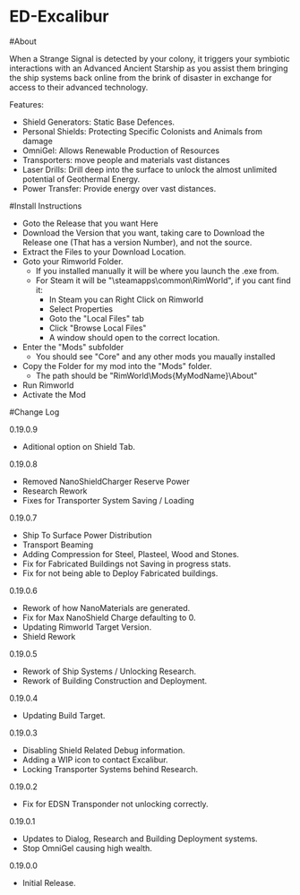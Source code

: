 # ED-Excalibur

#About

When a Strange Signal is detected by your colony, it triggers your symbiotic interactions with an Advanced Ancient Starship as you assist them bringing the ship systems back online from the brink of disaster in exchange for access to their advanced technology. 

Features:
 * Shield Generators: Static Base Defences.
 * Personal Shields: Protecting Specific Colonists and Animals from damage
 * OmniGel: Allows Renewable Production of Resources
 * Transporters: move people and materials vast distances
 * Laser Drills: Drill deep into the surface to unlock the almost unlimited potential of Geothermal Energy.
 * Power Transfer: Provide energy over vast distances.


#Install Instructions

 * Goto the Release that you want Here
 * Download the Version that you want, taking care to Download the Release one (That has a version Number), and not the source.
 * Extract the Files to your Download Location.
 * Goto your Rimworld Folder. 
   * If you installed manually it will be where you launch the .exe from.
   * For Steam it will be "\steamapps\common\RimWorld", if you cant find it:
     * In Steam you can Right Click on Rimworld
	 * Select Properties
	 * Goto the "Local Files" tab
	 * Click "Browse Local Files"
	 * A window should open to the correct location.
 * Enter the "Mods" subfolder
   * You should see "Core" and any other mods you maually installed
 * Copy the Folder for my mod into the "Mods" folder.
   * The path should be "RimWorld\Mods\{MyModName}\About"
 * Run Rimworld
 * Activate the Mod


#Change Log

0.19.0.9
 * Aditional option on Shield Tab.

0.19.0.8
 * Removed NanoShieldCharger Reserve Power
 * Research Rework
 * Fixes for Transporter System Saving / Loading
 
0.19.0.7
 * Ship To Surface Power Distribution
 * Transport Beaming
 * Adding Compression for Steel, Plasteel, Wood and Stones.
 * Fix for Fabricated Buildings not Saving in progress stats.
 * Fix for not being able to Deploy Fabricated buildings.
 
0.19.0.6
 * Rework of how NanoMaterials are generated.
 * Fix for Max NanoShield Charge defaulting to 0.
 * Updating Rimworld Target Version.
 * Shield Rework

0.19.0.5
 * Rework of Ship Systems / Unlocking Research.
 * Rework of Building Construction and Deployment.

0.19.0.4
 * Updating Build Target.

0.19.0.3
 * Disabling Shield Related Debug information.
 * Adding a WIP icon to contact Excalibur.
 * Locking Transporter Systems behind Research.

0.19.0.2
 * Fix for EDSN Transponder not unlocking correctly.

0.19.0.1
 * Updates to Dialog, Research and Building Deployment systems.
 * Stop OmniGel causing high wealth.

0.19.0.0
 * Initial Release.
